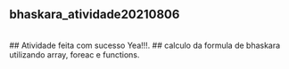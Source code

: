 ## bhaskara_atividade20210806
<br>
## Atividade feita com sucesso Yea!!!.
## calculo da formula de bhaskara utilizando array, foreac e functions.
